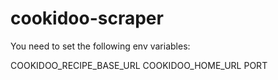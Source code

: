 # cookidoo-scraper

You need to set the following env variables:

COOKIDOO_RECIPE_BASE_URL COOKIDOO_HOME_URL PORT
